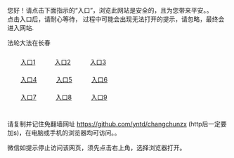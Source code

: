 您好！请点击下面指示的“入口”，浏览此网站是安全的，且为您带来平安。。 <br/>
点击入口后，请耐心等待， 过程中可能会出现无法打开的提示，请忽略，最终会进入网站. </br>

法轮大法在长春<br/>
<div style="padding:10px"><a style="margin:20px" target="_blank" href="https://d288tjas31hfxc.cloudfront.net/2Qpsp?hbsmszqm" id="ccLink1" rel="nofollow">入口1</a> <a target="_blank" style="margin:20px" href="https://d1pa2wb74l3134.cloudfront.net/2Qpsp?qkrcvfv" id="ccLink2" rel="nofollow">入口2</a> <a style="margin:20px" target="_blank" href="https://d3gcx5bs0mhhu9.cloudfront.net/2Qpsp?pchni" id="ccLink3" rel="nofollow">入口3</a></div>

<div style="padding:10px" ><a style="margin:20px" target="_blank" href="https://d288tjas31hfxc.cloudfront.net/2Qpsp?hbsmszqm" id="ccLink4" rel="nofollow">入口4</a> <a style="margin:20px" href="https://d1pa2wb74l3134.cloudfront.net/2Qpsp?qkrcvfv" target="_blank" id="ccLink5" rel="nofollow">入口5</a> <a style="margin:20px" href="https://d3gcx5bs0mhhu9.cloudfront.net/2Qpsp?pchni" target="_blank" id="ccLink6" rel="nofollow">入口6</a></div>

<div style="padding:10px"><a style="margin:20px" target="_blank" href="https://d288tjas31hfxc.cloudfront.net/2Qpsp?hbsmszqm" id="ccLink7" rel="nofollow">入口7</a> <a style="margin:20px" href="https://d1pa2wb74l3134.cloudfront.net/2Qpsp?qkrcvfv" target="_blank" id="ccLink8" rel="nofollow">入口8</a> <a style="margin:20px" target="_blank" href="https://d3gcx5bs0mhhu9.cloudfront.net/2Qpsp?pchni" id="ccLink9" rel="nofollow">入口9</a></div>

<br/>



请复制并记住免翻墙网址 https://github.com/yntd/changchunzx (http后一定要加s)，在电脑或手机的浏览器均可访问。。<br/>

微信如提示停止访问该网页，须先点击右上角，选择浏览器打开。
